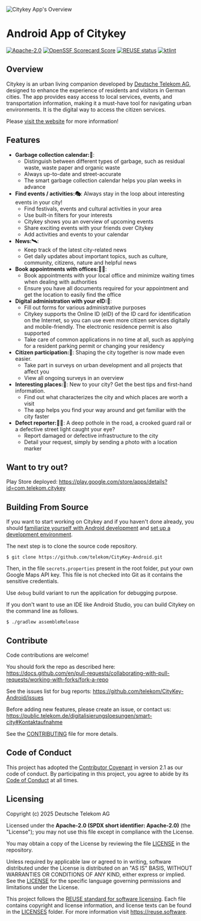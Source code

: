 ![Citykey App's Overview](./images/cover.png)

# Android App of Citykey 
[![Apache-2.0](https://img.shields.io/badge/license-Apache%202.0-blue)](https://opensource.org/license/apache-2-0) 
[![OpenSSF Scorecard Score](https://api.scorecard.dev/projects/github.com/telekom/citykey-android/badge)](https://scorecard.dev/viewer/?uri=github.com/telekom/citykey-android/badge) 
[![REUSE status](https://api.reuse.software/badge/github.com/telekom/CityKey-android)](https://api.reuse.software/info/github.com/telekom/CityKey-android)
[![ktlint](https://img.shields.io/badge/ktlint%20code--style-%E2%9D%A4-FF4081)](https://pinterest.github.io/ktlint/)


## Overview

Citykey is an urban living companion developed by [Deutsche Telekom AG](https://www.telekom.com/de),
designed to enhance the experience of residents and visitors in German cities. The app provides easy
access to local services, events, and transportation information, making it a must-have tool for
navigating urban environments. It is the digital way to access the citizen services.

Please [visit the website](https://citykey.app) for more information!

## Features

- **Garbage collection calendar:🚛**:
    - Distinguish between different types of garbage, such as residual waste, waste paper and
      organic waste
    - Always up-to-date and street-accurate
    - The smart garbage collection calendar helps you plan weeks in advance
- **Find events / activities:🎭**:
  Always stay in the loop about interesting events in your city!
    - Find festivals, events and cultural activities in your area
    - Use built-in filters for your interests
    - Citykey shows you an overview of upcoming events
    - Share exciting events with your friends over Citykey
    - Add activities and events to your calendar
- **News:🛰**:
    - Keep track of the latest city-related news
    - Get daily updates about important topics, such as culture, community, citizens, nature and
      helpful news
- **Book appointments with offices:👨‍💼**:
    - Book appointments with your local office and minimize waiting times when dealing with
      authorities
    - Ensure you have all documents required for your appointment and get the location to easily
      find the office
- **Digital administration with your eID:📱**:
    - Fill out forms for various administrative purposes
    - Citykey supports the Online ID (eID) of the ID card for identification on the Internet, so you
      can use even more citizen services digitally and mobile-friendly. The electronic residence
      permit is also supported
    - Take care of common applications in no time at all, such as applying for a resident parking
      permit or changing your residency
- **Citizen participation:📝**:
  Shaping the city together is now made even easier.
    - Take part in surveys on urban development and all projects that affect you
    - View all ongoing surveys in an overview
- **Interesting places:🌃**:
  New to your city? Get the best tips and first-hand information.
    - Find out what characterizes the city and which places are worth a visit
    - The app helps you find your way around and get familiar with the city faster
- **Defect reporter:🤳🚧**:
  A deep pothole in the road, a crooked guard rail or a defective street light caught your eye?
    - Report damaged or defective infrastructure to the city
    - Detail your request, simply by sending a photo with a location marker

## Want to try out?

Play Store deployed: https://play.google.com/store/apps/details?id=com.telekom.citykey

## Building From Source

If you want to start working on Citykey and if you haven't done already, you
should [familiarize yourself with Android development](https://developer.android.com/training/basics/firstapp/index.html)
and [set up a development environment](https://developer.android.com/sdk/index.html).

The next step is to clone the source code repository.

    $ git clone https://github.com/telekom/CityKey-Android.git

Then, in the file `secrets.properties` present in the root folder, put your own Google Maps API key.
This file is not checked into Git as it contains the sensitive credentials.

Use `debug` build variant to run the application for debugging purpose.

If you don't want to use an IDE like Android Studio, you can build Citykey on the command line as
follows.

    $ ./gradlew assembleRelease

## Contribute

Code contributions are welcome!

You should fork the repo as described
here: https://docs.github.com/en/pull-requests/collaborating-with-pull-requests/working-with-forks/fork-a-repo

See the issues list for bug
reports: https://github.com/telekom/CityKey-Android/issues

Before adding new features, please create an issue, or contact
us: https://public.telekom.de/digitalisierungsloesungen/smart-city#Kontaktaufnahme

See the [CONTRIBUTING](CONTRIBUTING.md) file for more details.

## Code of Conduct

This project has adopted the [Contributor Covenant](https://www.contributor-covenant.org/) in version 2.1 as our code of conduct.
By participating in this project, you agree to abide by its [Code of Conduct](CODE_OF_CONDUCT.md) at all times.

## Licensing
Copyright (c) 2025 Deutsche Telekom AG

Licensed under the **Apache-2.0 (SPDX short identifier: Apache-2.0)** (the "License"); you may not use this file except in compliance with the License.

You may obtain a copy of the License by reviewing the file [LICENSE](./LICENSES/Apache-2.0.txt) in the repository.

Unless required by applicable law or agreed to in writing, software distributed under the License is distributed on an "AS IS" BASIS, WITHOUT WARRANTIES OR CONDITIONS OF ANY KIND, either express or implied. See the [LICENSE](./LICENSES/Apache-2.0.txt) for the specific language governing permissions and limitations under the License.

This project follows the [REUSE standard for software licensing](https://reuse.software). Each file contains copyright and license information, and license texts can be found in the [LICENSES](./LICENSES) folder. For more information visit https://reuse.software.

